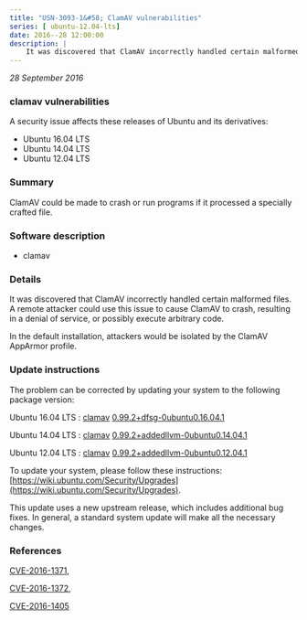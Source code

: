 ```yaml
---
title: "USN-3093-1&#58; ClamAV vulnerabilities"
series: [ ubuntu-12.04-lts]
date: 2016--28 12:00:00
description: |
    It was discovered that ClamAV incorrectly handled certain malformed files. A remote attacker could use this issue to cause ClamAV to crash, resulting in a denial of service, or possibly execute arbitrary code.
--- 
```

 
 

*28 September 2016*

### clamav vulnerabilities

A security issue affects these releases of Ubuntu and its derivatives:

* Ubuntu 16.04 LTS
* Ubuntu 14.04 LTS
* Ubuntu 12.04 LTS

### Summary

ClamAV could be made to crash or run programs if it processed a specially crafted file.

### Software description

* clamav 

### Details

It was discovered that ClamAV incorrectly handled certain malformed files. A remote attacker could use this issue to cause ClamAV to crash, resulting in a denial of service, or possibly execute arbitrary code.

In the default installation, attackers would be isolated by the ClamAV AppArmor profile. 

### Update instructions

The problem can be corrected by updating your system to the following package version:

Ubuntu 16.04 LTS
 : [clamav](https://launchpad.net/ubuntu/+source/clamav) <span> [0.99.2+dfsg-0ubuntu0.16.04.1](https://launchpad.net/ubuntu/+source/clamav/0.99.2+dfsg-0ubuntu0.16.04.1) </span> 

Ubuntu 14.04 LTS
 : [clamav](https://launchpad.net/ubuntu/+source/clamav) <span> [0.99.2+addedllvm-0ubuntu0.14.04.1](https://launchpad.net/ubuntu/+source/clamav/0.99.2+addedllvm-0ubuntu0.14.04.1) </span> 

Ubuntu 12.04 LTS
 : [clamav](https://launchpad.net/ubuntu/+source/clamav) <span> [0.99.2+addedllvm-0ubuntu0.12.04.1](https://launchpad.net/ubuntu/+source/clamav/0.99.2+addedllvm-0ubuntu0.12.04.1) </span> 

To update your system, please follow these instructions: [https://wiki.ubuntu.com/Security/Upgrades](https://wiki.ubuntu.com/Security/Upgrades).

This update uses a new upstream release, which includes additional bug fixes. In general, a standard system update will make all the necessary changes. 

### References

 
 [CVE-2016-1371](http://people.ubuntu.com/~ubuntu-security/cve/CVE-2016-1371), 

 [CVE-2016-1372](http://people.ubuntu.com/~ubuntu-security/cve/CVE-2016-1372), 

 [CVE-2016-1405](http://people.ubuntu.com/~ubuntu-security/cve/CVE-2016-1405)
 

